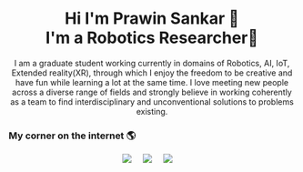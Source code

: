 <!-- # Hi!<img src="https://raw.githubusercontent.com/MartinHeinz/MartinHeinz/master/wave.gif" width="45px">, I'm Prawin Sankar-->
 
<h1 align="center">Hi I'm Prawin Sankar 👋 <br> I'm a Robotics Researcher🤖 </h1>
<!-- <h2 align="center">My corner on the internet: <a href="https://">.com</a> 🌎 </h2>`-->

<p align="center">I am a graduate student working currently in domains of Robotics, AI, IoT, Extended reality(XR), through which I enjoy the freedom to be creative and have fun while learning a lot at the same time. I love meeting new people across a diverse range of fields and strongly believe in working coherently as a team to find interdisciplinary and unconventional solutions to problems existing.
</p>

 <h3>My corner on the internet 🌎</h3>

<p align="center">
<a href="https://twitter.com/prawinsankar_ta"><img src="https://img.shields.io/badge/Twitter-%231DA1F2.svg?&style=flat-square&logo=Twitter&logoColor=white" /></a>&nbsp;&nbsp;&nbsp;&nbsp;
 <a href="https://www.linkedin.com/in/prawin-sankar-ta/"><img src="https://img.shields.io/badge/LinkedIn-%230077B5.svg?&style=flat-square&logo=Linkedin&logoColor=white" /></a>&nbsp;&nbsp;&nbsp;&nbsp;
  <a href="mailto:prawinta.sankar@gmail.com?subject=Came%20from%20Github"><img src="https://img.shields.io/badge/Gmail-%23D14836.svg?&style=flat-square&logo=gmail&logoColor=white" /></a>&nbsp;&nbsp;&nbsp;&nbsp;
</p>
<!--
 <a href="https://twitter.com/prawinsankar_ta"> <img width="25" src="/images/gmail.png" title="Mail"></a><p>mail</p>
 <a href="https://www.linkedin.com/in/prawin-sankarta/"> <img width="25" src="/images/linkedin.png" title="linkedin"></a>
 <a href="https://www.linkedin.com/in/prawin-sankarta/"> <img width="25" src="/images/youtube.png" title="youtube"></a>
 -->
<!-- ## 👨🏻‍💻 Coding Addiction

<div align="center">
<img src="https://github-readme-stats.vercel.app/api?username=davidoort&show_icons=true&hide_border=true" alt="David Alonso's GitHub Stats">
</div>

<!-- Hide langs -->
<!--  [![Top Langs](https://github-readme-stats.vercel.app/api/top-langs/?username=davidoort&hide=javascript,html)](https://github.com/anuraghazra/github-readme-stats)
-->
<!-- [![Top Langs](https://github-readme-stats.vercel.app/api/top-langs/?username=davidoort)](https://github.com/anuraghazra/github-readme-stats) -->

<!--
**davidoort/davidoort** is a ✨ _special_ ✨ repository because its `README.md` (this file) appears on your GitHub profile.

Here are some ideas to get you started:

- 🔭 I’m currently working on ...
- 🌱 I’m currently learning ...
- 👯 I’m looking to collaborate on ...
- 🤔 I’m looking for help with ...
- 💬 Ask me about ...
- 📫 How to reach me: ...
- 😄 Pronouns: ...
- ⚡ Fun fact: ...
-->

 
<!--
**prawin-sankarta/prawin-sankarta** is a ✨ _special_ ✨ repository because its `README.md` (this file) appears on your GitHub profile.

<a href="https://twitter.com/prawinsankar_ta"><img src="https://img.shields.io/badge/twitter-%231DA1F2.svg?&style=flar-square&logo=twitter&logoColor=white" /></a>&nbsp;&nbsp;&nbsp;&nbsp;
